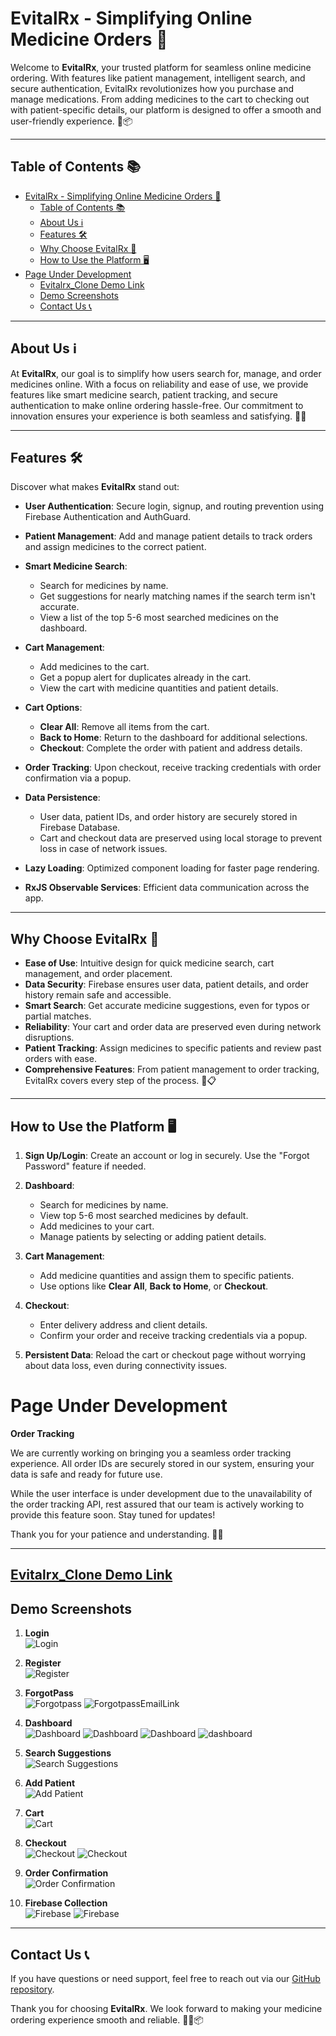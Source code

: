 # EvitalRx - Simplifying Online Medicine Orders 💊

Welcome to **EvitalRx**, your trusted platform for seamless online medicine ordering. With features like patient management, intelligent search, and secure authentication, EvitalRx revolutionizes how you purchase and manage medications. From adding medicines to the cart to checking out with patient-specific details, our platform is designed to offer a smooth and user-friendly experience. 🌟📦

---

## Table of Contents 📚

- [EvitalRx - Simplifying Online Medicine Orders 💊](#evitalrx---simplifying-online-medicine-orders-)
  - [Table of Contents 📚](#table-of-contents-)
  - [About Us ℹ️](#about-us-ℹ️)
  - [Features 🛠️](#features-️)
  - [Why Choose EvitalRx 🌟](#why-choose-evitalrx-)
  - [How to Use the Platform 🖥️](#how-to-use-the-platform-️)
- [Page Under Development](#page-under-development)
  - [Evitalrx\_Clone Demo Link](#evitalrx_clone-demo-link)
  - [Demo Screenshots](#demo-screenshots)
  - [Contact Us 📞](#contact-us-)

---

## About Us ℹ️

At **EvitalRx**, our goal is to simplify how users search for, manage, and order medicines online. With a focus on reliability and ease of use, we provide features like smart medicine search, patient tracking, and secure authentication to make online ordering hassle-free. Our commitment to innovation ensures your experience is both seamless and satisfying. 💼💊

---

## Features 🛠️

Discover what makes **EvitalRx** stand out:

- **User Authentication**: Secure login, signup, and routing prevention using Firebase Authentication and AuthGuard.
  
- **Patient Management**: Add and manage patient details to track orders and assign medicines to the correct patient.

- **Smart Medicine Search**: 
  - Search for medicines by name.
  - Get suggestions for nearly matching names if the search term isn't accurate.
  - View a list of the top 5-6 most searched medicines on the dashboard.

- **Cart Management**: 
  - Add medicines to the cart.
  - Get a popup alert for duplicates already in the cart.
  - View the cart with medicine quantities and patient details.

- **Cart Options**: 
  - **Clear All**: Remove all items from the cart.
  - **Back to Home**: Return to the dashboard for additional selections.
  - **Checkout**: Complete the order with patient and address details.

- **Order Tracking**: Upon checkout, receive tracking credentials with order confirmation via a popup.

- **Data Persistence**: 
  - User data, patient IDs, and order history are securely stored in Firebase Database.
  - Cart and checkout data are preserved using local storage to prevent loss in case of network issues.

- **Lazy Loading**: Optimized component loading for faster page rendering.

- **RxJS Observable Services**: Efficient data communication across the app.

---

## Why Choose EvitalRx 🌟

- **Ease of Use**: Intuitive design for quick medicine search, cart management, and order placement.
- **Data Security**: Firebase ensures user data, patient details, and order history remain safe and accessible.
- **Smart Search**: Get accurate medicine suggestions, even for typos or partial matches.
- **Reliability**: Your cart and order data are preserved even during network disruptions.
- **Patient Tracking**: Assign medicines to specific patients and review past orders with ease.
- **Comprehensive Features**: From patient management to order tracking, EvitalRx covers every step of the process. 🔐📋

---

## How to Use the Platform 🖥️

1. **Sign Up/Login**: Create an account or log in securely. Use the "Forgot Password" feature if needed.
   
2. **Dashboard**:
   - Search for medicines by name.
   - View top 5-6 most searched medicines by default.
   - Add medicines to your cart.
   - Manage patients by selecting or adding patient details.

3. **Cart Management**:
   - Add medicine quantities and assign them to specific patients.
   - Use options like **Clear All**, **Back to Home**, or **Checkout**.

4. **Checkout**:
   - Enter delivery address and client details.
   - Confirm your order and receive tracking credentials via a popup.

5. **Persistent Data**: Reload the cart or checkout page without worrying about data loss, even during connectivity issues.

# Page Under Development 

**Order Tracking**  

We are currently working on bringing you a seamless order tracking experience. All order IDs are securely stored in our system, ensuring your data is safe and ready for future use.  

While the user interface is under development due to the unavailability of the order tracking API, rest assured that our team is actively working to provide this feature soon. Stay tuned for updates!  

Thank you for your patience and understanding. 🙏✨  

---

[Evitalrx_Clone Demo Link](https://evitalexclonedemo.netlify.app/)
---

## Demo Screenshots

 1. **Login**  
   ![Login](https://github.com/JBORAD988/evitalrx_Demo_Project/blob/cc656bb8755ab70c7989701e9a953cd5004c5f52/src/assets/screenshorts/2.png)

2. **Register**  
      ![Register](https://github.com/JBORAD988/evitalrx_Demo_Project/blob/4e702ad455935500383cf68d54893bf981f474e0/src/assets/screenshorts/1.png)

3.  **ForgotPass**  
    ![Forgotpass](https://github.com/JBORAD988/evitalrx_Demo_Project/blob/cc656bb8755ab70c7989701e9a953cd5004c5f52/src/assets/screenshorts/4.png)
      ![ForgotpassEmailLink]( https://github.com/JBORAD988/evitalrx_Demo_Project/blob/cc656bb8755ab70c7989701e9a953cd5004c5f52/src/assets/screenshorts/5.png)
  

4. **Dashboard**  
   ![Dashboard](https://github.com/JBORAD988/evitalrx_Demo_Project/blob/cc656bb8755ab70c7989701e9a953cd5004c5f52/src/assets/screenshorts/3.png)
      ![Dashboard](https://github.com/JBORAD988/evitalrx_Demo_Project/blob/cc656bb8755ab70c7989701e9a953cd5004c5f52/src/assets/screenshorts/7.png)
      ![Dashboard](https://github.com/JBORAD988/evitalrx_Demo_Project/blob/cc656bb8755ab70c7989701e9a953cd5004c5f52/src/assets/screenshorts/Screenshot%202024-11-20%20at%2010.51.19%E2%80%AFPM.png)
      ![dashboard](https://github.com/JBORAD988/evitalrx_Demo_Project/blob/cc656bb8755ab70c7989701e9a953cd5004c5f52/src/assets/screenshorts/screencapture-localhost-4200-pages-dashboard-2024-11-20-23_00_10.png)


      

5. **Search Suggestions**  
   ![Search Suggestions](https://github.com/JBORAD988/evitalrx_Demo_Project/blob/cc656bb8755ab70c7989701e9a953cd5004c5f52/src/assets/screenshorts/screencapture-localhost-4200-pages-dashboard-2024-11-20-22_59_33.png)

6. **Add Patient**  
   ![Add Patient](https://github.com/JBORAD988/evitalrx_Demo_Project/blob/cc656bb8755ab70c7989701e9a953cd5004c5f52/src/assets/screenshorts/Screenshot%202024-11-20%20at%2010.47.32%E2%80%AFPM.png)

7. **Cart**  
   ![Cart](https://github.com/JBORAD988/evitalrx_Demo_Project/blob/317e8b85ac71524d4f873a28a7428a1eba56b3b2/src/assets/screenshorts/refactor.png)

8. **Checkout**  
   ![Checkout](https://github.com/JBORAD988/evitalrx_Demo_Project/blob/cc656bb8755ab70c7989701e9a953cd5004c5f52/src/assets/screenshorts/screencapture-localhost-4200-pages-checkout-2024-11-20-22_56_30.png)
   ![Checkout](https://github.com/JBORAD988/evitalrx_Demo_Project/blob/cc656bb8755ab70c7989701e9a953cd5004c5f52/src/assets/screenshorts/screencapture-localhost-4200-pages-checkout-2024-11-20-22_54_27.png)

9. **Order Confirmation**  
   ![Order Confirmation](https://github.com/JBORAD988/evitalrx_Demo_Project/blob/cc656bb8755ab70c7989701e9a953cd5004c5f52/src/assets/screenshorts/Screenshot%202024-11-20%20at%2010.58.24%E2%80%AFPM.png)




10. **Firebase Collection**  
    ![Firebase](https://github.com/JBORAD988/evitalrx_Demo_Project/blob/cc656bb8755ab70c7989701e9a953cd5004c5f52/src/assets/screenshorts/screencapture-console-firebase-google-u-0-project-evitalrx-44057-firestore-databases-default-data-2Fusers-2FE2c3rEdXwHMdkh5USL5vvdlXsqN2-2024-11-20-23_00_50.png)
        ![Firebase](https://github.com/JBORAD988/evitalrx_Demo_Project/blob/cc656bb8755ab70c7989701e9a953cd5004c5f52/src/assets/screenshorts/screencapture-console-firebase-google-u-0-project-evitalrx-44057-firestore-databases-default-data-2Fusers-2FhgUQAvnnGPNoNRcuGzXKQE1qTj42-2Fpatients-2FpatientList-2024-11-20-23_01_18.png)



---

## Contact Us 📞

If you have questions or need support, feel free to reach out via our [GitHub repository](https://github.com/JBORAD988/evitalrx_Demo_Project?tab=readme-ov-file#order-tracking-example/evitalrx).

Thank you for choosing **EvitalRx**. We look forward to making your medicine ordering experience smooth and reliable. 🌟💊📦
